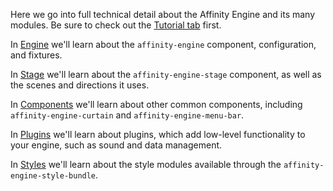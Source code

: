 Here we go into full technical detail about the Affinity Engine and its many modules. Be sure to check out the [Tutorial tab](#/tutorial) first.

In [Engine](#/api/engine) we'll learn about the `affinity-engine` component, configuration, and fixtures.

In [Stage](#/api/stage) we'll learn about the `affinity-engine-stage` component, as well as the scenes and directions it uses.

In [Components](#/api/components) we'll learn about other common components, including `affinity-engine-curtain` and `affinity-engine-menu-bar`.

In [Plugins](#/api/plugins) we'll learn about plugins, which add low-level functionality to your engine, such as sound and data management.

In [Styles](#/api/styles) we'll learn about the style modules available through the `affinity-engine-style-bundle`.
